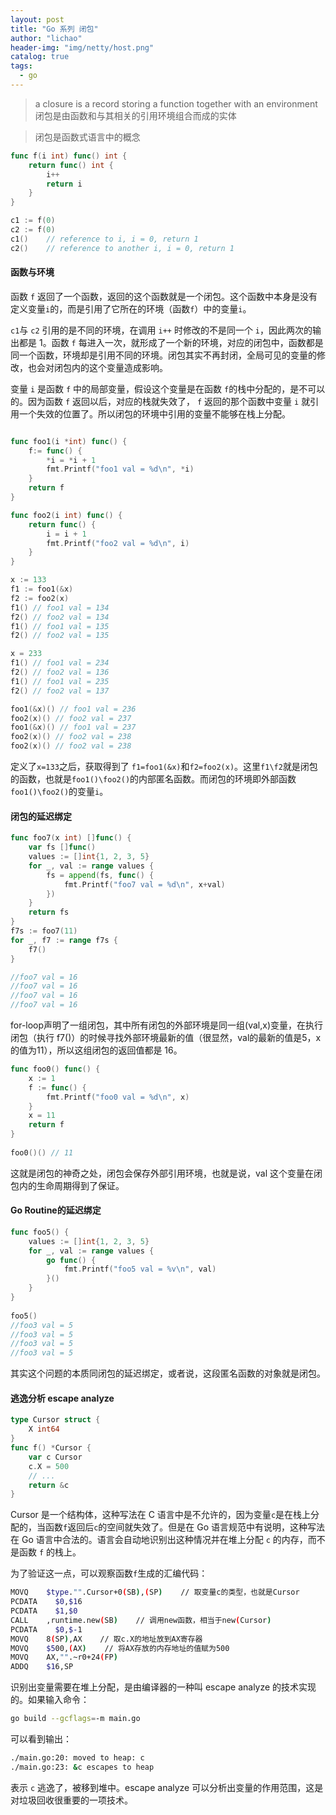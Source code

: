 ```yaml
---
layout: post
title: "Go 系列 闭包"
author: "lichao"
header-img: "img/netty/host.png"
catalog: true
tags:
  - go
---
```



> a closure is a record storing a function together with an environment          
> 闭包是由函数和与其相关的引用环境组合而成的实体         

> 闭包是函数式语言中的概念

```go
func f(i int) func() int {
    return func() int {
        i++
        return i
    }
}

c1 := f(0)
c2 := f(0)
c1()    // reference to i, i = 0, return 1
c2()    // reference to another i, i = 0, return 1
```

#### 函数与环境

函数 ```f``` 返回了一个函数，返回的这个函数就是一个闭包。这个函数中本身是没有定义变量```i```的，而是引用了它所在的环境（函数```f```）中的变量```i```。


```c1```与 ```c2``` 引用的是不同的环境，在调用 ```i++``` 时修改的不是同一个 ```i```，因此两次的输出都是 1。函数 ```f``` 每进入一次，就形成了一个新的环境，对应的闭包中，函数都是同一个函数，环境却是引用不同的环境。闭包其实不再封闭，全局可见的变量的修改，也会对闭包内的这个变量造成影响。

变量 ```i``` 是函数 ```f``` 中的局部变量，假设这个变量是在函数 ```f```的栈中分配的，是不可以的。因为函数 ```f``` 返回以后，对应的栈就失效了， ```f``` 返回的那个函数中变量 ```i``` 就引用一个失效的位置了。所以闭包的环境中引用的变量不能够在栈上分配。

```go

func foo1(i *int) func() {
	f:= func() {
		*i = *i + 1
		fmt.Printf("foo1 val = %d\n", *i)
	}
	return f
}

func foo2(i int) func() {
	return func() {
		i = i + 1
		fmt.Printf("foo2 val = %d\n", i)
	}
}

x := 133
f1 := foo1(&x)
f2 := foo2(x)
f1() // foo1 val = 134
f2() // foo2 val = 134
f1() // foo1 val = 135
f2() // foo2 val = 135

x = 233
f1() // foo1 val = 234
f2() // foo2 val = 136
f1() // foo1 val = 235
f2() // foo2 val = 137

foo1(&x)() // foo1 val = 236
foo2(x)() // foo2 val = 237
foo1(&x)() // foo1 val = 237
foo2(x)() // foo2 val = 238
foo2(x)() // foo2 val = 238
```

定义了```x=133```之后，获取得到了 ```f1=foo1(&x)```和```f2=foo2(x)```。这里```f1\f2```就是闭包的函数，也就是```foo1()\foo2()```的内部匿名函数。而闭包的环境即外部函数```foo1()\foo2()```的变量```i```。

#### 闭包的延迟绑定

```go
func foo7(x int) []func() {
    var fs []func()
    values := []int{1, 2, 3, 5}
    for _, val := range values {
        fs = append(fs, func() {
            fmt.Printf("foo7 val = %d\n", x+val)
        })
    }
    return fs
}
f7s := foo7(11)
for _, f7 := range f7s {
    f7()
}

//foo7 val = 16
//foo7 val = 16
//foo7 val = 16
//foo7 val = 16
```
for-loop声明了一组闭包，其中所有闭包的外部环境是同一组(val,x)变量，在执行闭包（执行 f7()）的时候寻找外部环境最新的值（很显然，val的最新的值是5，x的值为11），所以这组闭包的返回值都是 16。

```go
func foo0() func() {
    x := 1
    f := func() {
        fmt.Printf("foo0 val = %d\n", x)
    }
    x = 11
    return f
}
​
foo0()() // 11
```

这就是闭包的神奇之处，闭包会保存外部引用环境，也就是说，val 这个变量在闭包内的生命周期得到了保证。

#### Go Routine的延迟绑定
```go
func foo5() {
    values := []int{1, 2, 3, 5}
    for _, val := range values {
        go func() {
            fmt.Printf("foo5 val = %v\n", val)
        }()
    }
}
​
foo5()
//foo3 val = 5
//foo3 val = 5
//foo3 val = 5
//foo3 val = 5
```

其实这个问题的本质同闭包的延迟绑定，或者说，这段匿名函数的对象就是闭包。

#### 逃逸分析 escape analyze
```go
type Cursor struct {
	X int64
} 
func f() *Cursor {
    var c Cursor
    c.X = 500
    // ...
    return &c
}
```
Cursor 是一个结构体，这种写法在 C 语言中是不允许的，因为变量```c```是在栈上分配的，当函数```f```返回后```c```的空间就失效了。但是在 Go 语言规范中有说明，这种写法在 Go 语言中合法的。语言会自动地识别出这种情况并在堆上分配 ```c``` 的内存，而不是函数 ```f``` 的栈上。

为了验证这一点，可以观察函数```f```生成的汇编代码：

```bash
MOVQ    $type."".Cursor+0(SB),(SP)    // 取变量c的类型，也就是Cursor
PCDATA    $0,$16
PCDATA    $1,$0
CALL    ,runtime.new(SB)    // 调用new函数，相当于new(Cursor)
PCDATA    $0,$-1
MOVQ    8(SP),AX    // 取c.X的地址放到AX寄存器
MOVQ    $500,(AX)    // 将AX存放的内存地址的值赋为500
MOVQ    AX,"".~r0+24(FP)
ADDQ    $16,SP
```

识别出变量需要在堆上分配，是由编译器的一种叫 escape analyze 的技术实现的。如果输入命令：

```bash
go build --gcflags=-m main.go
```
可以看到输出：

```bash
./main.go:20: moved to heap: c
./main.go:23: &c escapes to heap
```

表示 ```c``` 逃逸了，被移到堆中。escape analyze 可以分析出变量的作用范围，这是对垃圾回收很重要的一项技术。



